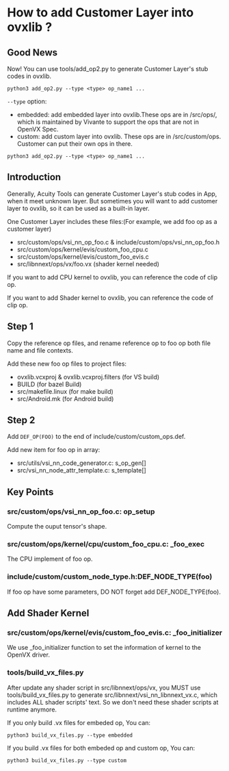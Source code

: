 # How to add Customer Layer into ovxlib ?

## Good News

Now! You can use tools/add_op2.py to generate Customer Layer's stub codes in ovxlib.

`python3 add_op2.py --type <type> op_name1 ...`

`--type` option:

 - embedded: add embedded layer into ovxlib.These ops are in /src/ops/, which is maintained by Vivante to support the ops that are not in OpenVX Spec.
 - custom: add custom layer into ovxlib. These ops are in /src/custom/ops. Customer can put their own ops in there.

`python3 add_op2.py --type <type> op_name1 ...`

## Introduction

Generally, Acuity Tools can generate Customer Layer's stub codes in App, when it meet unknown layer. But sometimes you will want to add customer layer to ovxlib, so it can be used as a built-in layer.

One Customer Layer includes these files:(For example, we add foo op as a customer layer)
 - src/custom/ops/vsi_nn_op_foo.c & include/custom/ops/vsi_nn_op_foo.h
 - src/custom/ops/kernel/evis/custom_foo_cpu.c
 - src/custom/ops/kernel/evis/custom_foo_evis.c
 - src/libnnext/ops/vx/foo.vx (shader kernel needed)

If you want to add CPU kernel to ovxlib, you can reference the code of clip op.

If you want to add Shader kernel to ovxlib, you can reference the code of clip op.

## Step 1

Copy the reference op files, and rename reference op to foo op both file name and file contexts.

Add these new foo op files to project files:
 - ovxlib.vcxproj & ovxlib.vcxproj.filters (for VS build)
 - BUILD (for bazel Build)
 - src/makefile.linux (for make build)
 - src/Android.mk (for Android build)

## Step 2

Add `DEF_OP(FOO)` to the end of include/custom/custom_ops.def.

Add new item for foo op in array:
 - src/utils/vsi_nn_code_generator.c: s_op_gen[]
 - src/vsi_nn_node_attr_template.c: s_template[]

## Key Points

### src/custom/ops/vsi_nn_op_foo.c: op_setup

Compute the ouput tensor's shape.

### src/custom/ops/kernel/cpu/custom_foo_cpu.c: _foo_exec

The CPU implement of foo op.

### include/custom/custom_node_type.h:DEF_NODE_TYPE(foo)

If foo op have some parameters, DO NOT forget add DEF_NODE_TYPE(foo).

## Add Shader Kernel

### src/custom/ops/kernel/evis/custom_foo_evis.c: _foo_initializer

We use _foo_initializer function to set the information of kernel to the OpenVX driver.

### tools/build_vx_files.py

After update any shader script in src/libnnext/ops/vx, you MUST use tools/build_vx_files.py to generate src/libnnext/vsi_nn_libnnext_vx.c, which includes ALL shader scripts' text. So we don't need these shader scripts at runtime anymore.

If you only build .vx files for embeded op, You can:

`python3 build_vx_files.py --type embedded`

If you build .vx files for both embeded op and custom op, You can:

`python3 build_vx_files.py --type custom`
